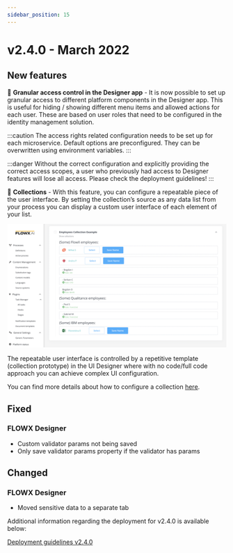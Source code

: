 ```yaml
---
sidebar_position: 15
---
```


# v2.4.0 - March 2022

## **New features**

:checkered_flag: **Granular access control in the Designer app** - It is now possible to set up granular access to different platform components in the Designer app. This is useful for hiding / showing different menu items and allowed actions for each user. These are based on user roles that need to be configured in the identity management solution.

:::caution
The access rights related configuration needs to be set up for each microservice. Default options are preconfigured. They can be overwritten using environment variables.
:::

:::danger
Without the correct configuration and explicitly providing the correct access scopes, a user who previously had access to Designer features will lose all access. Please check the deployment guidelines!
:::

:repeat: **Collections** - With this feature, you can configure a repeatable piece of the user interface. By setting the collection’s source as any data list from your process you can display a custom user interface of each element of your list.

![Employees Collection Example](../img/240collections.png)

The repeatable user interface is controlled by a repetitive template (collection prototype) in the UI Designer where with no code/full code approach you can achieve complex UI configuration.

You can find more details about how to configure a collection [here](../../docs/building-blocks/ui-designer/ui-component-types/collection).

## **Fixed**

### FLOWX Designer

* Custom validator params not being saved
*   Only save validator params property if the validator has params

## **Changed**

### FLOWX Designer

* Moved sensitive data to a separate tab

Additional information regarding the deployment for v2.4.0 is available below:

[Deployment guidelines v2.4.0](deployment-guidelines-v2.4)


